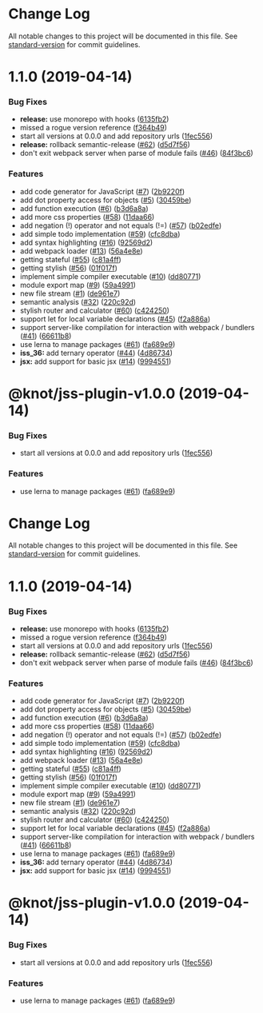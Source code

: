 # Change Log

All notable changes to this project will be documented in this file. See [standard-version](https://github.com/conventional-changelog/standard-version) for commit guidelines.

# 1.1.0 (2019-04-14)


### Bug Fixes

* **release:** use monorepo with hooks ([6135fb2](https://github.com/effervescentia/knot/commit/6135fb2))
* missed a rogue version reference ([f364b49](https://github.com/effervescentia/knot/commit/f364b49))
* start all versions at 0.0.0 and add repository urls ([1fec556](https://github.com/effervescentia/knot/commit/1fec556))
* **release:** rollback semantic-release ([#62](https://github.com/effervescentia/knot/issues/62)) ([d5d7f56](https://github.com/effervescentia/knot/commit/d5d7f56))
* don't exit webpack server when parse of module fails ([#46](https://github.com/effervescentia/knot/issues/46)) ([84f3bc6](https://github.com/effervescentia/knot/commit/84f3bc6))


### Features

* add code generator for JavaScript ([#7](https://github.com/effervescentia/knot/issues/7)) ([2b9220f](https://github.com/effervescentia/knot/commit/2b9220f))
* add dot property access for objects ([#5](https://github.com/effervescentia/knot/issues/5)) ([30459be](https://github.com/effervescentia/knot/commit/30459be))
* add function execution ([#6](https://github.com/effervescentia/knot/issues/6)) ([b3d6a8a](https://github.com/effervescentia/knot/commit/b3d6a8a))
* add more css properties ([#58](https://github.com/effervescentia/knot/issues/58)) ([11daa66](https://github.com/effervescentia/knot/commit/11daa66))
* add negation (!) operator and not equals (!=) ([#57](https://github.com/effervescentia/knot/issues/57)) ([b02edfe](https://github.com/effervescentia/knot/commit/b02edfe))
* add simple todo implementation ([#59](https://github.com/effervescentia/knot/issues/59)) ([cfc8dba](https://github.com/effervescentia/knot/commit/cfc8dba))
* add syntax highlighting ([#16](https://github.com/effervescentia/knot/issues/16)) ([92569d2](https://github.com/effervescentia/knot/commit/92569d2))
* add webpack loader ([#13](https://github.com/effervescentia/knot/issues/13)) ([56a4e8e](https://github.com/effervescentia/knot/commit/56a4e8e))
* getting stateful ([#55](https://github.com/effervescentia/knot/issues/55)) ([c81a4ff](https://github.com/effervescentia/knot/commit/c81a4ff))
* getting stylish ([#56](https://github.com/effervescentia/knot/issues/56)) ([01f017f](https://github.com/effervescentia/knot/commit/01f017f))
* implement simple compiler executable ([#10](https://github.com/effervescentia/knot/issues/10)) ([dd80771](https://github.com/effervescentia/knot/commit/dd80771))
* module export map ([#9](https://github.com/effervescentia/knot/issues/9)) ([59a4991](https://github.com/effervescentia/knot/commit/59a4991))
* new file stream ([#1](https://github.com/effervescentia/knot/issues/1)) ([de961e7](https://github.com/effervescentia/knot/commit/de961e7))
* semantic analysis ([#32](https://github.com/effervescentia/knot/issues/32)) ([220c92d](https://github.com/effervescentia/knot/commit/220c92d))
* stylish router and calculator ([#60](https://github.com/effervescentia/knot/issues/60)) ([c424250](https://github.com/effervescentia/knot/commit/c424250))
* support let for local variable declarations ([#45](https://github.com/effervescentia/knot/issues/45)) ([f2a886a](https://github.com/effervescentia/knot/commit/f2a886a))
* support server-like compilation for interaction with webpack / bundlers ([#41](https://github.com/effervescentia/knot/issues/41)) ([66611b8](https://github.com/effervescentia/knot/commit/66611b8))
* use lerna to manage packages ([#61](https://github.com/effervescentia/knot/issues/61)) ([fa689e9](https://github.com/effervescentia/knot/commit/fa689e9))
* **iss_36:** add ternary operator ([#44](https://github.com/effervescentia/knot/issues/44)) ([4d86734](https://github.com/effervescentia/knot/commit/4d86734))
* **jsx:** add support for basic jsx ([#14](https://github.com/effervescentia/knot/issues/14)) ([9994551](https://github.com/effervescentia/knot/commit/9994551))



# @knot/jss-plugin-v1.0.0 (2019-04-14)


### Bug Fixes

* start all versions at 0.0.0 and add repository urls ([1fec556](https://github.com/effervescentia/knot/commit/1fec556))


### Features

* use lerna to manage packages ([#61](https://github.com/effervescentia/knot/issues/61)) ([fa689e9](https://github.com/effervescentia/knot/commit/fa689e9))

# Change Log

All notable changes to this project will be documented in this file. See [standard-version](https://github.com/conventional-changelog/standard-version) for commit guidelines.

# 1.1.0 (2019-04-14)


### Bug Fixes

* **release:** use monorepo with hooks ([6135fb2](https://github.com/effervescentia/knot/commit/6135fb2))
* missed a rogue version reference ([f364b49](https://github.com/effervescentia/knot/commit/f364b49))
* start all versions at 0.0.0 and add repository urls ([1fec556](https://github.com/effervescentia/knot/commit/1fec556))
* **release:** rollback semantic-release ([#62](https://github.com/effervescentia/knot/issues/62)) ([d5d7f56](https://github.com/effervescentia/knot/commit/d5d7f56))
* don't exit webpack server when parse of module fails ([#46](https://github.com/effervescentia/knot/issues/46)) ([84f3bc6](https://github.com/effervescentia/knot/commit/84f3bc6))


### Features

* add code generator for JavaScript ([#7](https://github.com/effervescentia/knot/issues/7)) ([2b9220f](https://github.com/effervescentia/knot/commit/2b9220f))
* add dot property access for objects ([#5](https://github.com/effervescentia/knot/issues/5)) ([30459be](https://github.com/effervescentia/knot/commit/30459be))
* add function execution ([#6](https://github.com/effervescentia/knot/issues/6)) ([b3d6a8a](https://github.com/effervescentia/knot/commit/b3d6a8a))
* add more css properties ([#58](https://github.com/effervescentia/knot/issues/58)) ([11daa66](https://github.com/effervescentia/knot/commit/11daa66))
* add negation (!) operator and not equals (!=) ([#57](https://github.com/effervescentia/knot/issues/57)) ([b02edfe](https://github.com/effervescentia/knot/commit/b02edfe))
* add simple todo implementation ([#59](https://github.com/effervescentia/knot/issues/59)) ([cfc8dba](https://github.com/effervescentia/knot/commit/cfc8dba))
* add syntax highlighting ([#16](https://github.com/effervescentia/knot/issues/16)) ([92569d2](https://github.com/effervescentia/knot/commit/92569d2))
* add webpack loader ([#13](https://github.com/effervescentia/knot/issues/13)) ([56a4e8e](https://github.com/effervescentia/knot/commit/56a4e8e))
* getting stateful ([#55](https://github.com/effervescentia/knot/issues/55)) ([c81a4ff](https://github.com/effervescentia/knot/commit/c81a4ff))
* getting stylish ([#56](https://github.com/effervescentia/knot/issues/56)) ([01f017f](https://github.com/effervescentia/knot/commit/01f017f))
* implement simple compiler executable ([#10](https://github.com/effervescentia/knot/issues/10)) ([dd80771](https://github.com/effervescentia/knot/commit/dd80771))
* module export map ([#9](https://github.com/effervescentia/knot/issues/9)) ([59a4991](https://github.com/effervescentia/knot/commit/59a4991))
* new file stream ([#1](https://github.com/effervescentia/knot/issues/1)) ([de961e7](https://github.com/effervescentia/knot/commit/de961e7))
* semantic analysis ([#32](https://github.com/effervescentia/knot/issues/32)) ([220c92d](https://github.com/effervescentia/knot/commit/220c92d))
* stylish router and calculator ([#60](https://github.com/effervescentia/knot/issues/60)) ([c424250](https://github.com/effervescentia/knot/commit/c424250))
* support let for local variable declarations ([#45](https://github.com/effervescentia/knot/issues/45)) ([f2a886a](https://github.com/effervescentia/knot/commit/f2a886a))
* support server-like compilation for interaction with webpack / bundlers ([#41](https://github.com/effervescentia/knot/issues/41)) ([66611b8](https://github.com/effervescentia/knot/commit/66611b8))
* use lerna to manage packages ([#61](https://github.com/effervescentia/knot/issues/61)) ([fa689e9](https://github.com/effervescentia/knot/commit/fa689e9))
* **iss_36:** add ternary operator ([#44](https://github.com/effervescentia/knot/issues/44)) ([4d86734](https://github.com/effervescentia/knot/commit/4d86734))
* **jsx:** add support for basic jsx ([#14](https://github.com/effervescentia/knot/issues/14)) ([9994551](https://github.com/effervescentia/knot/commit/9994551))



# @knot/jss-plugin-v1.0.0 (2019-04-14)


### Bug Fixes

* start all versions at 0.0.0 and add repository urls ([1fec556](https://github.com/effervescentia/knot/commit/1fec556))


### Features

* use lerna to manage packages ([#61](https://github.com/effervescentia/knot/issues/61)) ([fa689e9](https://github.com/effervescentia/knot/commit/fa689e9))

